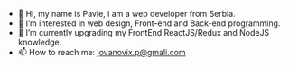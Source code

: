 - 👋 Hi, my name is Pavle, i am a web developer from Serbia.
- 👀 I’m interested in web design, Front-end and Back-end programming.
- 🌱 I’m currently upgrading my FrontEnd ReactJS/Redux and NodeJS knowledge.
- 📫 How to reach me: jovanovix.p@gmali.com

<!---
minzhoudu/minzhoudu is a ✨ special ✨ repository because its `README.md` (this file) appears on your GitHub profile.
You can click the Preview link to take a look at your changes.
--->


